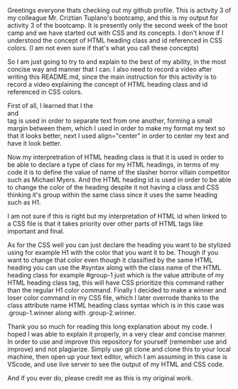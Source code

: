 
Greetings everyone thats checking out my github profile. This is activity 3 of my colleague Mr. Criztian Tuplano's bootcamp, and this
is my output for activity 3 of the bootcamp. 
It is presently only the second week of the boot camp and we have started out with CSS and its concepts.
I don't know if I understood the concept of HTML heading class and id referenced in CSS colors. (I am not even sure if that's what you call these concepts)

So I am just going to try to and explain to the best of my ability, in the most concise way and manner that I can.
I also need to record a video after writing this  README.md, since the main instruction for this activity is to record a video explaining the concept of
HTML heading class and id referenced in CSS colors.

First of all, I learned that I the <br> and </br> tag is used in order to separate text from one
 another, forming a small margin between them, which I used in order to make my format 
my text so that it looks better, next I used align="center" in order to center my text and
 have it look better.

Now my interpretration of HTML heading class is that it is used in order to be able to declare a type of class for my HTML headings, in terms of my code it is to define the value of name of the slasher horror villain competitor such as Michael Myers. And the HTML heading id is used in order to be able to change the  color of the heading despite it not having a class and CSS thinking it's group within the same class since it uses the same heading such as H1.

I am not sure if this is right but my interpretation of HTML id when linked to a CSS file is that it takes priority over other parts of HTML tags like important and final.

As for the CSS well you can just declare the heading you want to be stylized using for example H1 with the color that you want it to be.
Though if you want to change that color even though it classified by the same HTML heading you can use the #syntax along with the class name of the
HTML heading class for example #group-1 just which is the value attribute of my HTML heading class tag, this will have CSS prioritize this command rather than
the regular H1 color command.
Finally I decided to make a winner and loser color command in my CSS file, which I later overrode thanks to  the class attribute name HTML heading class syntax 
which is in this case was .group-1.winner  along with .group-2.winner.

Thank you so much for reading this long explanation about my code. I hoped I was able to explain it properly, in a very clear and concise manner.
In order to use and improve this repository for yourself (remember use and improve) and not plagiarize. Simply use git clone and clone this to your
local machine, then open up your text editor, which I am assuming in this case is VScode, and use live server to see the output of my HTML and CSS code.

And if you ever do, please credit me as this is my original work.


